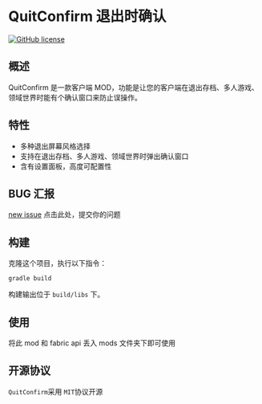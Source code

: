 # QuitConfirm 退出时确认

[![GitHub license](https://img.shields.io/github/license/CaaMoe/QuitConfirm?style=flat-square)](https://github.com/CaaMoe/QuitConfirm/blob/master/LICENSE)

## 概述

QuitConfirm 是一款客户端 MOD，功能是让您的客户端在退出存档、多人游戏、领域世界时能有个确认窗口来防止误操作。

## 特性

* 多种退出屏幕风格选择
* 支持在退出存档、多人游戏、领域世界时弹出确认窗口
* 含有设置面板，高度可配置性

## BUG 汇报

[new issue](https://github.com/CaaMoe/QuitConfirm/issues/new) 点击此处，提交你的问题

## 构建

克隆这个项目，执行以下指令：

    gradle build

构建输出位于 `build/libs` 下。

## 使用

将此 mod 和 fabric api 丢入 mods 文件夹下即可使用

## 开源协议

`QuitConfirm`采用 `MIT`协议开源